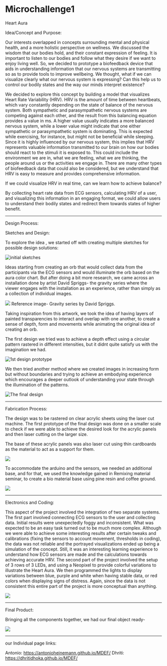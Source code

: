 # Microchallenge1

Heart Aura

Idea/Concept and Purpose:

Our interests overlapped in concepts surrounding mental and physical health, and a more holistic perspective on wellness. We discussed the wisdom that our bodies hold, and their constant expression of feeling. It is important to listen to our bodies and follow what they desire if we want to enjoy living well. So, we decided to prototype a biofeedback device that aids in understanding information that our nervous systems are transmitting so as to provide tools to improve wellbeing. We thought, what if we can visualize clearly what our nervous system is expressing? Can this help us to control our bodily states and the way our minds interpret existence?

We decided to explore this concept by building a model that visualizes Heart Rate Variability (HRV). HRV is the amount of time between heartbeats, which vary constantly depending on the state of balance of the nervous system. Both sympathetic and parasympathetic nervous systems are competing against each other, and the result from this balancing equation provides a value in ms. A higher value usually indicates a more balanced nervous system, while a lower value might indicate that one either sympathetic or parasympathetic system is dominating. This is expected while exercising, for instance, but might not be beneficial while sleeping. Since it is highly influenced by our nervous system, this implies that HRV represents valuable information transmitted to our brain on how our bodies should react to the stimuli it is exposed to. This could include the environment we are in, what we are feeling, what we are thinking, the people around us or the activities we engage in. There are many other types of biofeedback data that could also be considered, but we understand that HRV is easy to measure and provides comprehensive information. 
 
If we could visualize HRV in real time, can we learn how to achieve balance? 

By collecting heart rate data from ECG sensors, calculating HRV of a user, and visualizing this information in an engaging format, we could allow users to understand their bodily states and redirect them towards states of higher benefit.

---

Design Process:

Sketches and Design:

To explore the idea , we started off with creating multiple sketches for possible design solutions: 

![initial sketches](images/initial%20sketches.jpg)

Ideas starting from creating an orb that would collect data from the participants via the ECG sensors and would illuminate the orb based on the aura color chart. 
But after doing a bit more research, we came across an installation done by artist David Spriggs- the gravity series where the viewer engages with the installation as an experience, rather than simply as a collection of individual images.

![](images/ref.jpeg) 
Reference image- Gravity series by David Spriggs.



Taking inspiration from this artwork, we took the idea of having layers of painted transparencies to interact and overlap with one another, to create a sense of depth, form and movements while animating the original idea of creating an orb.

The first design we tried was to achieve a depth effect using a circular pattern rastered in different intensities, but it didnt quite satisfy us with the imagination we had. 


![1st design prototype](images/1st%20proto.jpg)

We then tried another method where we created images in increasing form but without boundaries and trying to achieve an embodying experience which encourages a deeper outlook of understanding your state through the illumination of the patterns.

![The final design](images/final%20des.jpg)

---

Fabrication Process:

The design was to be rastered on clear acrylic sheets using the laser cut machine. The first prototype of the final design was done on a smaller scale to check if we were able to achieve the desired look for the acrylic panels and then laser cutting on the larger size.

The base of these acrylic panels was also laser cut using thin cardboards as the material to act as a support for them.

![](images/fabrication.jpg)

To accommodate the arduino and the sensors, we needed an additional base, and for that, we used the knowledge gained in Remixing material seminar, to create a bio material base using pine resin and coffee ground.

![](images/bio%20material.jpg)

---

Electronics and Coding:

This aspect of the project involved the integration of two separate systems. The first part involved connecting ECG sensors to the user and collecting data. Initial results were unexpectedly foggy and inconsistent. What was expected to be an easy task turned out to be much more complex. Although we were able to achieve some interesting results after certain tweaks and calibrations (fixing the sensors to account movement, thresholds in coding), the data was not reliable and the portrayed visualizations ended up being a simulation of the concept. Still, it was an interesting learning experience to understand how ECG sensors are made and the calculations towards achieving accurate HRV. The second part of the project involved the setup of 3 rows of 3 LEDs, and using a Neopixel to provide colorful variations to illustrate the Heart Aura. We then programmed the lights to display variations between blue, purple and white when having stable data, or red colors when displaying signs of distress. Again, since the data is not consistent this entire part of the project is more conceptual than anything. 

![](images/electronics.jpg)

---

Final Product:

Bringing all the components together, we had our final object ready-

![](images/final.jpg)

---

our Individual page links:

Antonio: https://antonioheinemann.github.io/MDEF/
Dhriti: https://dhritidhoka.github.io/MDEF/
